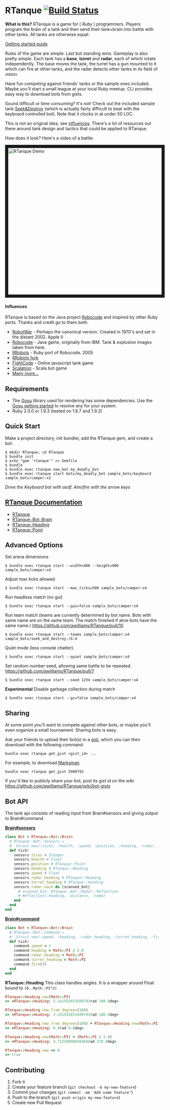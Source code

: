 # RTanque [![Build Status](https://travis-ci.org/devscola/RTanque.png?branch=dev)](https://travis-ci.org/awilliams/RTanque) 
<!-- [![CodeClimate](https://codeclimate.com/github/awilliams/RTanque.png)](https://codeclimate.com/github/awilliams/RTanque) -->

**What is this?**
RTanque is a game for ( *Ruby* ) programmers. Players program the brain of a tank and then send their tank+brain into battle with other tanks. All tanks are otherwise equal.

[Getting started guide](http://awilliams.github.io/articles/rtanque-getting-started/)

Rules of the game are simple: Last bot standing wins. Gameplay is also pretty simple. Each tank has a **base**, **turret** and **radar**, each of which rotate independently. The base moves the tank, the turret has a gun mounted to it which can fire at other tanks, and the radar detects other tanks in its field of vision.

Have fun competing against friends' tanks or the sample ones included. Maybe you'll start a small league at your local Ruby meetup. CLI provides easy way to download bots from gists.

Sound difficult or time consuming? It's not! Check out the included sample tank [Seek&Destroy](https://github.com/awilliams/RTanque/blob/master/sample_bots/seek_and_destroy.rb) (which is actually fairly difficult to beat with the keyboard controlled bot). Note that it clocks in at under 50 LOC.

This is not an original idea, see [influences](https://github.com/awilliams/RTanque#influences). There's a lot of resources out there around tank design and tactics that could be applied to RTanque.

How does it look? Here's a video of a battle:

<a href="http://www.youtube.com/watch?feature=player_embedded&v=UPBqwOgGlVY
" target="_blank"><img src="http://img.youtube.com/vi/UPBqwOgGlVY/0.jpg" 
alt="RTanque Demo" width="640" height="480" border="10" /></a>

#### Influences
RTanque is based on the Java project [Robocode](http://robocode.sourceforge.net/) and inspired by other Ruby ports. Thanks and credit go to them both.

* [RobotWar](http://corewar.co.uk/robotwar/) - Perhaps the canonical version. Created in 1970's and set in the distant 2002. Apple II
* [Robocode](http://robocode.sourceforge.net/) - Java game, originally from IBM. Tank & explosion images taken from here.
* [RRobots](http://rrobots.rubyforge.org/) - Ruby port of Robocode. 2005
* [RRobots fork](https://github.com/ralreegorganon/rrobots)
* [FightCode](http://fightcodegame.com/) - Online javascript tank game
* [Scalatron](http://scalatron.github.com/) - Scala bot game
* [Many more...](https://www.google.com/?q=robocode%20clone)

## Requirements

 * The [Gosu](https://github.com/jlnr/gosu) library used for rendering has some dependencies. Use the [Gosu getting started](https://github.com/jlnr/gosu/wiki/Getting-Started-on-Linux) to resolve any for your system.
 * Ruby 2.0.0 or 1.9.3 (tested on 1.8.7 and 1.9.2)

## Quick Start

Make a project directory, init bundler, add the RTanque gem, and create a bot:

    $ mkdir RTanque; cd RTanque
    $ bundle init
    $ echo "gem 'rtanque'" >> Gemfile
    $ bundle
    $ bundle exec rtanque new_bot my_deadly_bot
    $ bundle exec rtanque start bots/my_deadly_bot sample_bots/keyboard sample_bots/camper:x2

*Drive the Keyboard bot with asdf. Aim/fire with the arrow keys*

## [RTanque Documentation](http://rubydoc.info/github/awilliams/RTanque/master/frames/file/README.md)

  * [RTanque](http://rubydoc.info/github/awilliams/RTanque/master/frames/RTanque)
  * [RTanque::Bot::Brain](http://rubydoc.info/github/awilliams/RTanque/master/frames/RTanque/Bot/Brain)
  * [RTanque::Heading](http://rubydoc.info/github/awilliams/RTanque/master/frames/RTanque/Heading)
  * [RTanque::Point](http://rubydoc.info/github/awilliams/RTanque/master/frames/RTanque/Point)

## Advanced Options

Set arena dimensions

    $ bundle exec rtanque start --width=400 --height=400 sample_bots/camper:x4

Adjust max ticks allowed

    $ bundle exec rtanque start --max_ticks=500 sample_bots/camper:x4

Run headless match (no gui)

    $ bundle exec rtanque start --gui=false sample_bots/camper:x4

Run team match (teams are currently determined by bot name. Bots with same name are on the same team. The match finished if alive bots have the same name.) https://github.com/awilliams/RTanque/pull/10

    $ bundle exec rtanque start --teams sample_bots/camper:x4 sample_bots/seek_and_destroy.rb:4

Quiet mode (less console chatter).

    $ bundle exec rtanque start --quiet sample_bots/camper:x4

Set random number seed, allowing same battle to be repeated. https://github.com/awilliams/RTanque/pull/7

    $ bundle exec rtanque start --seed 1234 sample_bots/camper:x4

**Experimental** Disable garbage collection during match

    $ bundle exec rtanque start --gc=false sample_bots/camper:x4

## Sharing
At some point you'll want to compete against other bots, or maybe you'll even organize a small tournament. Sharing bots is easy.

Ask your friends to upload their bot(s) in a [gist](https://gist.github.com/), which you can then download with the following command:

    bundle exec rtanque get_gist <gist_id> ...

For example, to download [Marksman](https://gist.github.com/SteveRidout/5909793)
    
    bundle exec rtanque get_gist 5909793
    
If you'd like to publicly share your bot, post its gist id on the wiki https://github.com/awilliams/RTanque/wiki/bot-gists

## Bot API

The tank api consists of reading input from Brain#sensors and giving output to Brain#command

**[Brain#sensors](http://rubydoc.info/github/awilliams/RTanque/master/frames/RTanque/Bot/Sensors)**

```ruby
class Bot < RTanque::Bot::Brain
  # RTanque::Bot::Sensors =
  #  Struct.new(:ticks, :health, :speed, :position, :heading, :radar, :turret)
  def tick!
    sensors.ticks # Integer
    sensors.health # Float
    sensors.position # RTanque::Point
    sensors.heading # RTanque::Heading
    sensors.speed # Float
    sensors.radar_heading # RTanque::Heading
    sensors.turret_heading # RTanque::Heading
    sensors.radar.each do |scanned_bot|
      # scanned_bot: RTanque::Bot::Radar::Reflection
      # Reflection(:heading, :distance, :name)
    end
  end
end
```
**[Brain#command](http://rubydoc.info/github/awilliams/RTanque/master/frames/RTanque/Bot/Command)**

```ruby
class Bot < RTanque::Bot::Brain
  # RTanque::Bot::Command =
  #  Struct.new(:speed, :heading, :radar_heading, :turret_heading, :fire_power)
  def tick!
    command.speed = 1
    command.heading = Math::PI / 2.0
    command.radar_heading = Math::PI
    command.turret_heading = Math::PI
    command.fire(3)
  end
end
```

**RTanque::Heading**
This class handles angles. It is a wrapper around Float bound to `(0..Math::PI*2)`

```ruby
RTanque::Heading.new(Math::PI)
=> <RTanque::Heading: 3.141592653589793rad 180.0deg>

RTanque::Heading.new_from_degrees(180)
=> <RTanque::Heading: 3.141592653589793rad 180.0deg>

RTanque::Heading.new_from_degrees(180) + RTanque::Heading.new(Math::PI)
=> <RTanque::Heading: 0.0rad 0.0deg>

RTanque::Heading.new(Math::PI) + (Math::PI / 2.0)
=> <RTanque::Heading: 4.71238898038469rad 270.0deg>

RTanque::Heading.new == 0
=> true
```

## Contributing

1. Fork it
2. Create your feature branch (`git checkout -b my-new-feature`)
3. Commit your changes (`git commit -am 'Add some feature'`)
4. Push to the branch (`git push origin my-new-feature`)
5. Create new Pull Request
